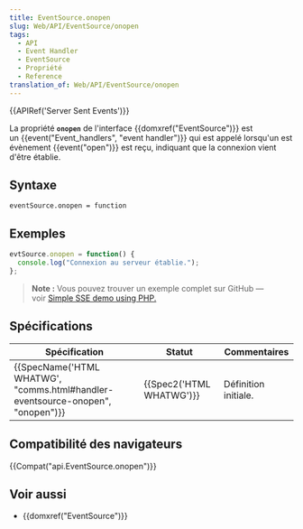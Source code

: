 ```yaml
---
title: EventSource.onopen
slug: Web/API/EventSource/onopen
tags:
  - API
  - Event Handler
  - EventSource
  - Propriété
  - Reference
translation_of: Web/API/EventSource/onopen
---
```

{{APIRef('Server Sent Events')}}

La propriété **`onopen`** de l'interface {{domxref("EventSource")}} est un {{event("Event_handlers", "event handler")}} qui est appelé lorsqu'un est évènement {{event("open")}} est reçu, indiquant que la connexion vient d'être établie.

## Syntaxe

    eventSource.onopen = function

## Exemples

```js
evtSource.onopen = function() {
  console.log("Connexion au serveur établie.");
};
```

> **Note :** Vous pouvez trouver un exemple complet sur GitHub — voir [Simple SSE demo using PHP.](https://github.com/mdn/dom-examples/tree/master/server-sent-events)

## Spécifications

| Spécification                                                                                            | Statut                           | Commentaires         |
| -------------------------------------------------------------------------------------------------------- | -------------------------------- | -------------------- |
| {{SpecName('HTML WHATWG', "comms.html#handler-eventsource-onopen", "onopen")}} | {{Spec2('HTML WHATWG')}} | Définition initiale. |

## Compatibilité des navigateurs

{{Compat("api.EventSource.onopen")}}

## Voir aussi

- {{domxref("EventSource")}}
